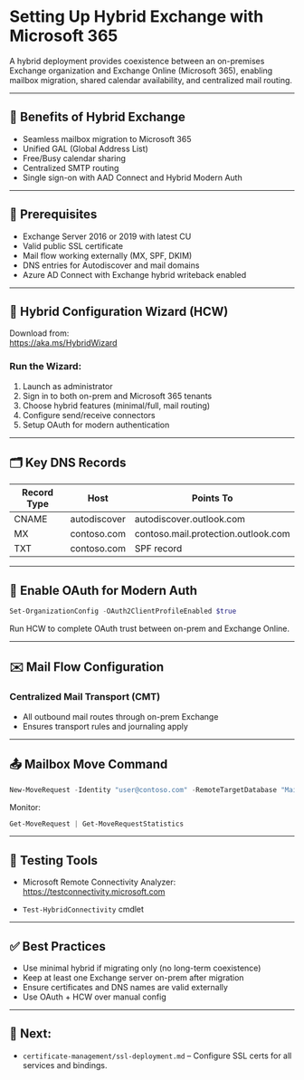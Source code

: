 # Setting Up Hybrid Exchange with Microsoft 365

A hybrid deployment provides coexistence between an on-premises Exchange organization and Exchange Online (Microsoft 365), enabling mailbox migration, shared calendar availability, and centralized mail routing.

---

## 🎯 Benefits of Hybrid Exchange

- Seamless mailbox migration to Microsoft 365
- Unified GAL (Global Address List)
- Free/Busy calendar sharing
- Centralized SMTP routing
- Single sign-on with AAD Connect and Hybrid Modern Auth

---

## 🔧 Prerequisites

- Exchange Server 2016 or 2019 with latest CU
- Valid public SSL certificate
- Mail flow working externally (MX, SPF, DKIM)
- DNS entries for Autodiscover and mail domains
- Azure AD Connect with Exchange hybrid writeback enabled

---

## 🧰 Hybrid Configuration Wizard (HCW)

Download from:  
https://aka.ms/HybridWizard

### Run the Wizard:

1. Launch as administrator
2. Sign in to both on-prem and Microsoft 365 tenants
3. Choose hybrid features (minimal/full, mail routing)
4. Configure send/receive connectors
5. Setup OAuth for modern authentication

---

## 🗂️ Key DNS Records

| Record Type | Host                 | Points To                      |
|-------------|----------------------|--------------------------------|
| CNAME       | autodiscover         | autodiscover.outlook.com       |
| MX          | contoso.com          | contoso.mail.protection.outlook.com |
| TXT         | contoso.com          | SPF record                     |

---

## 🔐 Enable OAuth for Modern Auth

```powershell
Set-OrganizationConfig -OAuth2ClientProfileEnabled $true
```

Run HCW to complete OAuth trust between on-prem and Exchange Online.

---

## ✉️ Mail Flow Configuration

### Centralized Mail Transport (CMT)

- All outbound mail routes through on-prem Exchange
- Ensures transport rules and journaling apply

---

## 📤 Mailbox Move Command

```powershell
New-MoveRequest -Identity "user@contoso.com" -RemoteTargetDatabase "Mailbox Database" -RemoteHostName "mail.contoso.com" -RemoteCredential (Get-Credential)
```

Monitor:

```powershell
Get-MoveRequest | Get-MoveRequestStatistics
```

---

## 🧪 Testing Tools

- Microsoft Remote Connectivity Analyzer:  
  https://testconnectivity.microsoft.com

- `Test-HybridConnectivity` cmdlet

---

## ✅ Best Practices

- Use minimal hybrid if migrating only (no long-term coexistence)
- Keep at least one Exchange server on-prem after migration
- Ensure certificates and DNS names are valid externally
- Use OAuth + HCW over manual config

---

## 🔄 Next:
- `certificate-management/ssl-deployment.md` – Configure SSL certs for all services and bindings.